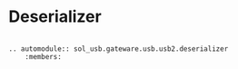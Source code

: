 # Deserializer

```{eval-rst}

.. automodule:: sol_usb.gateware.usb.usb2.deserializer
	:members:

```

